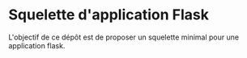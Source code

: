 # Squelette d'application Flask

L'objectif de ce dépôt est de proposer un squelette minimal pour une application flask.